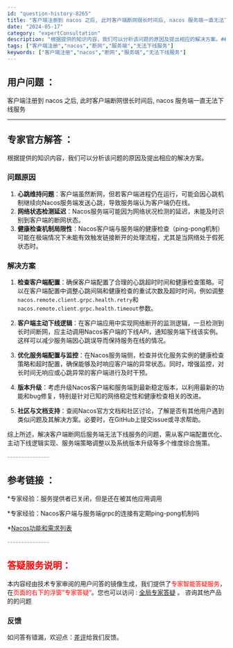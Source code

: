```yaml
---
id: "question-history-8265"
title: "客户端注册到 nacos 之后, 此时客户端断网很长时间后, nacos 服务端一直无法下线服务"
date: "2024-05-17"
category: "expertConsultation"
description: "根据提供的知识内容，我们可以分析该问题的原因及提出相应的解决方案。### 问题原因1. **心跳维持问题**：客户端虽然断网，但若客户端进程仍在运行，可能会因心跳机制继续向Nacos服务端发送心跳，导致服务端认为客户端仍在线。2. **网络状态检测延迟**：Nacos服务端可能因为网络状况检测的延迟"
tags: ["客户端注册","nacos","断网","服务端","无法下线服务"]
keywords: ["客户端注册","nacos","断网","服务端","无法下线服务"]
---
```


## 用户问题 ： 
 客户端注册到 nacos 之后, 此时客户端断网很长时间后, nacos 服务端一直无法下线服务  

---------------
## 专家官方解答 ：

根据提供的知识内容，我们可以分析该问题的原因及提出相应的解决方案。

### 问题原因
1. **心跳维持问题**：客户端虽然断网，但若客户端进程仍在运行，可能会因心跳机制继续向Nacos服务端发送心跳，导致服务端认为客户端仍在线。
2. **网络状态检测延迟**：Nacos服务端可能因为网络状况检测的延迟，未能及时识别到客户端的断网状态。
3. **健康检查机制局限性**：Nacos客户端与服务端的健康检查（ping-pong机制）可能在极端情况下未能有效触发链接断开的处理流程，尤其是当网络处于假死状态时。

### 解决方案
1. **检查客户端配置**：确保客户端配置了合理的心跳超时时间和健康检查策略。可以在客户端配置中调整心跳间隔和健康检查的重试次数及超时时间，例如调整`nacos.remote.client.grpc.health.retry`和`nacos.remote.client.grpc.health.timeout`参数。
   
2. **客户端主动下线逻辑**：在客户端应用中实现网络断开的监测逻辑，一旦检测到长时间断网，应主动调用Nacos客户端的下线API，通知服务端下线该实例。这样可以减少服务端因心跳误导而保持服务在线的情况。

3. **优化服务端配置与监控**：在Nacos服务端侧，检查并优化服务实例的健康检查策略和超时配置，确保能够及时响应客户端的异常状态。同时，增强监控，对长时间无响应或心跳异常的客户端进行及时干预。

4. **版本升级**：考虑升级Nacos客户端和服务端到最新稳定版本，以利用最新的功能和bug修复，特别是针对已知的网络稳定性和健康检查相关的改进。

5. **社区与文档支持**：查阅Nacos官方文档和社区讨论，了解是否有其他用户遇到类似问题及其解决方案。必要时，在GitHub上提交issue或寻求帮助。

综上所述，解决客户端断网后服务端无法下线服务的问题，需从客户端配置优化、主动下线逻辑实现、服务端策略调整以及系统版本升级等多个维度综合施策。


<font color="#949494">---------------</font> 


## 参考链接 ：

*专家经验：服务提供者已关闭，但是还在被其他应用调用 
 
 *专家经验：Nacos客户端与服务端grpc的连接有定期ping-pong机制吗 
 
 *[Nacos功能和需求列表](https://nacos.io/docs/latest/archive/feature-list)


 <font color="#949494">---------------</font> 
 


## <font color="#FF0000">答疑服务说明：</font> 

本内容经由技术专家审阅的用户问答的镜像生成，我们提供了<font color="#FF0000">专家智能答疑服务</font>，在<font color="#FF0000">页面的右下的浮窗”专家答疑“</font>。您也可以访问 : [全局专家答疑](https://answer.opensource.alibaba.com/docs/intro) 。 咨询其他产品的的问题

### 反馈
如问答有错漏，欢迎点：[差评](https://ai.nacos.io/user/feedbackByEnhancerGradePOJOID?enhancerGradePOJOId=13613)给我们反馈。
